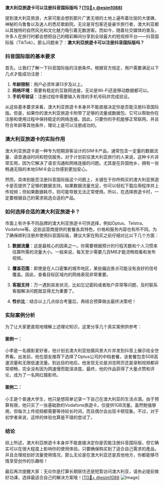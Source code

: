 **澳大利亞旅遊卡可以注册抖音国际版吗？[[TG💪+ @esim1088](https://t.me/s/esim1088)]**

提到澳大利亚旅游，大家可能会想到那片广袤无垠的土地上遍布着壮丽的大堡礁、神秘的乌鲁鲁以及迷人的悉尼歌剧院。无论是背包客还是豪华旅行者，澳大利亚都以其独特的自然风光和文化魅力吸引着无数游客。而如今，随着社交媒体的普及，许多人在旅行时都会想把自己的精彩瞬间分享到全球最大的短视频平台——抖音国际版（TikTok）。那么问题来了：**澳大利亞旅遊卡可以注册抖音国际版吗？**

### 抖音国际版的基本要求

首先，让我们了解一下抖音国际版的注册条件。根据官方规定，用户需要满足以下几点才能成功注册：

1. **年龄限制**：用户必须年满13岁及以上。
2. **网络环境**：需要有稳定的互联网连接，无论是Wi-Fi还是移动数据都可以。
3. **手机号验证**：注册过程中需要输入有效的手机号码并完成验证。

从这些基本要求来看，澳大利亚旅遊卡本身并不能直接决定你是否能注册抖音国际版。但是，如果你的澳大利亚旅遊卡附带了足够的流量或数据包，它可以帮助你在注册和使用过程中保持稳定的网络连接。因此，只要你的手机能够正常联网，并且符合年龄等其他条件，理论上是可以注册成功的。

### 澳大利亚旅遊卡的实际作用

澳大利亚旅遊卡是一种专为短期游客设计的SIM卡产品，通常包含一定量的数据流量、语音通话时间和短信服务。对于计划前往澳大利亚旅行的人来说，这种卡片非常实用，因为它解决了语言沟通和网络连接的问题。尤其是在异国他乡，拥有一张畅通无阻的本地SIM卡会让你感到更加安心。

然而，具体到能否注册抖音国际版这个问题上，关键在于你所购买的澳大利亚旅遊卡是否提供了足够的数据支持。如果数据流量充足，你可以轻松下载应用程序并上传视频；但如果数据耗尽，则可能导致无法正常使用。所以，在选择旅遊卡时，一定要根据自己的需求挑选合适的产品。

### 如何选择合适的澳大利亚旅遊卡？

市面上有许多不同品牌的澳大利亚旅遊卡可供选择，例如Optus、Telstra、Vodafone等。这些运营商提供的套餐各具特色，价格和服务内容也有所不同。为了确保顺利注册并使用抖音国际版，建议大家在购买之前仔细对比以下几个方面：

1. **数据流量**：这是最核心的因素之一。你需要根据预计的行程天数和个人习惯来估算所需的流量大小。一般来说，每天至少需要几百MB才能流畅观看和发布视频。
   
2. **覆盖范围**：即使是在人口密集的城市地区，某些偏远景点可能没有良好的信号覆盖。因此，查看目标区域内的网络表现非常重要。

3. **客服支持**：万一遇到突发状况，比如忘记密码或者账户异常等问题，及时联系客服解决问题就显得尤为重要了。

4. **性价比**：结合以上几点综合考量后，再结合预算做出最终决策吧！

### 实际案例分析

为了让大家更直观地理解上述理论知识，这里分享几个真实案例供参考：

#### 案例一：
小李是一名摄影爱好者，他计划去澳大利亚拍摄风景大片并发到抖音上展示给全世界看。出发前，他在朋友推荐下选择了Optus公司的中档套餐，该套餐包含5GB高速流量和无限低速流量。到达目的地后，他发现无论是浏览网页还是录制视频都非常顺畅，完全没有因为网速慢而耽误进度。最终，他的作品获得了大量点赞和评论，成为了一名网红摄影师。

#### 案例二：
小王是个普通大学生，他只是想简单记录一下自己在澳大利亚的生活点滴。由于预算有限，他只买了一张基础款的Vodafone旅遊卡，仅提供1GB流量。虽然勉强够用，但每次上传视频都需要等待较长时间，而且偶尔会出现卡顿现象。不过，对于初学者来说，这样的体验也算是不错的尝试了。

### 结论

综上所述，澳大利亞旅遊卡本身并不能直接决定你是否能注册抖音国际版，但它确实可以在很大程度上影响你的使用体验。只要确保购买到了适合自己需求的產品，并且合理规划好流量使用情况，那么无论是在澳大利亚还是其他地方，你都能够尽情享受创作的乐趣啦！

最后再次提醒大家：无论你是打算长期居住还是短暂访问澳大利亚，请务必提前做好功课，选择最适合自己的解决方案哦！[[TG💪+ @esim1088](https://t.me/s/esim1088) ![Image](https://i.postimg.cc/4NQfJmqS/Snipaste-2025-05-13-00-14-12.png)]